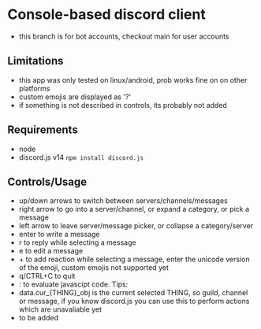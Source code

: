 # Console-based discord client
 - this branch is for bot accounts, checkout main for user accounts
## Limitations
 - this app was only tested on linux/android, prob works fine on on other platforms
 - custom emojis are displayed as '?'
 - if something is not described in controls, its probably not added

## Requirements
 - node
 - discord.js v14
   `npm install discord.js`
## Controls/Usage
 - up/down arrows to switch between servers/channels/messages
 - right arrow to go into a server/channel, or expand a category, or pick a message
 - left arrow to leave server/message picker, or collapse a category/server
 - enter to write a message
 - r to reply while selecting a message
 - e to edit a message
 - \+ to add reaction while selecting a message,
   enter the unicode version of the emoji, custom emojis not supported yet
 - q/CTRL+C to quit
 - : to evaluate javascipt code. Tips:
  - data.cur\_{THING}\_obj is the current selected THING, so guild, channel or message, if you know discord.js you can use this to perform actions which are unavaliable yet
  - to be added
